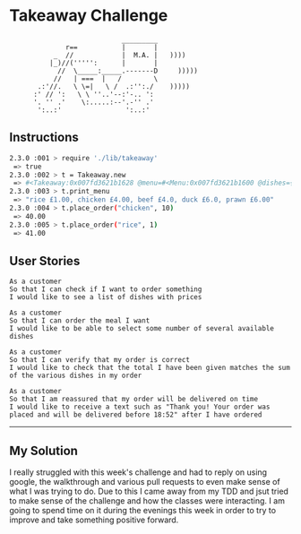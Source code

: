 Takeaway Challenge
==================
```
                            _________
              r==           |       |
           _  //            |  M.A. |   ))))
          |_)//(''''':      |       |
            //  \_____:_____.-------D     )))))
           //   | ===  |   /        \
       .:'//.   \ \=|   \ /  .:'':./    )))))
      :' // ':   \ \ ''..'--:'-.. ':
      '. '' .'    \:.....:--'.-'' .'
       ':..:'                ':..:'

 ```

Instructions
-------

```sh
2.3.0 :001 > require './lib/takeaway'
 => true
2.3.0 :002 > t = Takeaway.new
 => #<Takeaway:0x007fd3621b1628 @menu=#<Menu:0x007fd3621b1600 @dishes={"rice"=>1.00, "chicken"=>4.00, "beef"=>4.0, "duck"=>6.0, "prawn"=>6.00}>, @order=#<Order:0x007fd3621b1588 @dishes={}, @menu=#<Menu:0x007fd3621b1600 @dishes={"rice"=>1.00, "chicken"=>4.00, "beef"=>4.0, "duck"=>6.0, "prawn"=>6.00}>>>
2.3.0 :003 > t.print_menu
 => "rice £1.00, chicken £4.00, beef £4.0, duck £6.0, prawn £6.00"
2.3.0 :004 > t.place_order("chicken", 10)
 => 40.00
2.3.0 :005 > t.place_order("rice", 1)
 => 41.00
 ```

User Stories
-----

```
As a customer
So that I can check if I want to order something
I would like to see a list of dishes with prices

As a customer
So that I can order the meal I want
I would like to be able to select some number of several available dishes

As a customer
So that I can verify that my order is correct
I would like to check that the total I have been given matches the sum of the various dishes in my order

As a customer
So that I am reassured that my order will be delivered on time
I would like to receive a text such as "Thank you! Your order was placed and will be delivered before 18:52" after I have ordered
```
------------------

My Solution
-----

I really struggled with this week's challenge and had to reply on using google, the walkthrough and various pull requests to even make sense of what I was trying to do. Due to this I came away from my TDD and jsut tried to make sense of the challenge and how the classes were interacting. I am going to spend time on it during the evenings this week in order to try to improve and take something positive forward.